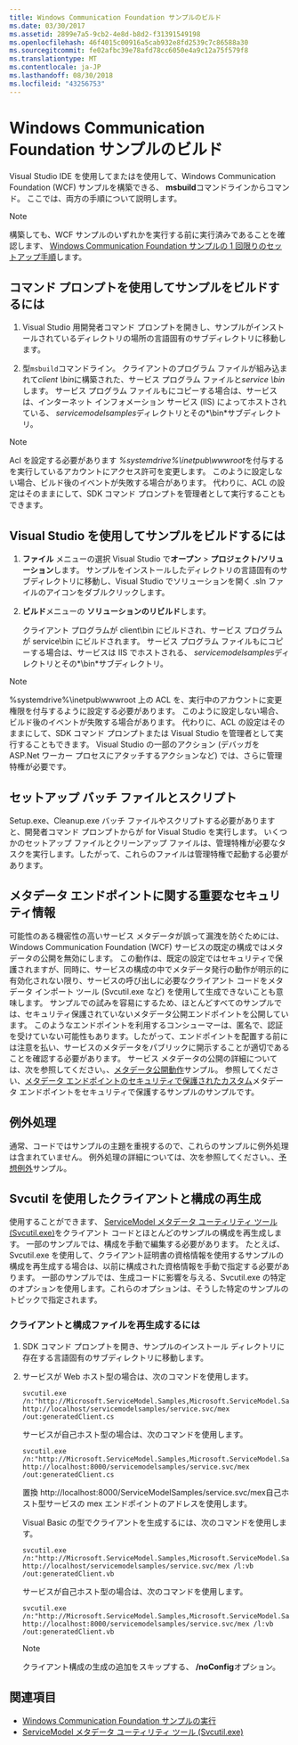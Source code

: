 ```yaml
---
title: Windows Communication Foundation サンプルのビルド
ms.date: 03/30/2017
ms.assetid: 2899e7a5-9cb2-4e8d-b8d2-f31391549198
ms.openlocfilehash: 46f4015c00916a5cab932e8fd2539c7c86588a30
ms.sourcegitcommit: fe02afbc39e78afd78cc6050e4a9c12a75f579f8
ms.translationtype: MT
ms.contentlocale: ja-JP
ms.lasthandoff: 08/30/2018
ms.locfileid: "43256753"
---
```

# <a name="building-the-windows-communication-foundation-samples"></a>Windows Communication Foundation サンプルのビルド

Visual Studio IDE を使用してまたはを使用して、Windows Communication Foundation (WCF) サンプルを構築できる、 **msbuild**コマンドラインからコマンド。 ここでは、両方の手順について説明します。

> [!NOTE]
> 構築しても、WCF サンプルのいずれかを実行する前に実行済みであることを確認します、 [Windows Communication Foundation サンプルの 1 回限りのセットアップ手順](../../../../docs/framework/wcf/samples/one-time-setup-procedure-for-the-wcf-samples.md)します。

## <a name="to-build-the-sample-using-a-command-prompt"></a>コマンド プロンプトを使用してサンプルをビルドするには

1.  Visual Studio 用開発者コマンド プロンプトを開きし、サンプルがインストールされているディレクトリの場所の言語固有のサブディレクトリに移動します。

2.  型`msbuild`コマンドライン。 クライアントのプログラム ファイルが組み込まれて*client \bin*に構築された、サービス プログラム ファイルと*service \bin*します。 サービス プログラム ファイルもにコピーする場合は、サービスは、インターネット インフォメーション サービス (IIS) によってホストされている、 *servicemodelsamples*ディレクトリとその*\bin*サブディレクトリ。

> [!NOTE]
> Acl を設定する必要があります *%systemdrive%\inetpub\wwwroot*を付与するを実行しているアカウントにアクセス許可を変更します。 このように設定しない場合、ビルド後のイベントが失敗する場合があります。 代わりに、ACL の設定はそのままにして、SDK コマンド プロンプトを管理者として実行することもできます。

## <a name="to-build-the-sample-using-visual-studio"></a>Visual Studio を使用してサンプルをビルドするには

1. **ファイル** メニューの選択 Visual Studio で**オープン** > **プロジェクト/ソリューション**します。 サンプルをインストールしたディレクトリの言語固有のサブディレクトリに移動し、Visual Studio でソリューションを開く .sln ファイルのアイコンをダブルクリックします。

1. **ビルド**メニューの **ソリューションのリビルド**します。

   クライアント プログラムが client\bin にビルドされ、サービス プログラムが service\bin にビルドされます。 サービス プログラム ファイルもにコピーする場合は、サービスは IIS でホストされる、 *servicemodelsamples*ディレクトリとその*\bin*サブディレクトリ。

> [!NOTE]
> %systemdrive%\inetpub\wwwroot 上の ACL を、実行中のアカウントに変更権限を付与するように設定する必要があります。 このように設定しない場合、ビルド後のイベントが失敗する場合があります。 代わりに、ACL の設定はそのままにして、SDK コマンド プロンプトまたは Visual Studio を管理者として実行することもできます。 Visual Studio の一部のアクション (デバッガを ASP.Net ワーカー プロセスにアタッチするアクションなど) では、さらに管理特権が必要です。

## <a name="setup-batch-files-and-scripts"></a>セットアップ バッチ ファイルとスクリプト
 Setup.exe、Cleanup.exe バッチ ファイルやスクリプトする必要がありますと、開発者コマンド プロンプトからが for Visual Studio を実行します。 いくつかのセットアップ ファイルとクリーンアップ ファイルは、管理特権が必要なタスクを実行します。したがって、これらのファイルは管理特権で起動する必要があります。

## <a name="important-security-information-about-metadata-endpoints"></a>メタデータ エンドポイントに関する重要なセキュリティ情報
 可能性のある機密性の高いサービス メタデータが誤って漏洩を防ぐためには、Windows Communication Foundation (WCF) サービスの既定の構成ではメタデータの公開を無効にします。 この動作は、既定の設定ではセキュリティで保護されますが、同時に、サービスの構成の中でメタデータ発行の動作が明示的に有効化されない限り、サービスの呼び出しに必要なクライアント コードをメタデータ インポート ツール (Svcutil.exe など) を使用して生成できないことも意味します。 サンプルでの試みを容易にするため、ほとんどすべてのサンプルでは、セキュリティ保護されていないメタデータ公開エンドポイントを公開しています。 このようなエンドポイントを利用するコンシューマーは、匿名で、認証を受けていない可能性もあります。したがって、エンドポイントを配置する前には注意を払い、サービスのメタデータをパブリックに開示することが適切であることを確認する必要があります。 サービス メタデータの公開の詳細については、次を参照してください。、[メタデータ公開動作](../../../../docs/framework/wcf/samples/metadata-publishing-behavior.md)サンプル。 参照してください、[メタデータ エンドポイントのセキュリティで保護されたカスタム](../../../../docs/framework/wcf/samples/custom-secure-metadata-endpoint.md)メタデータ エンドポイントをセキュリティで保護するサンプルのサンプルです。

## <a name="exception-handling"></a>例外処理
 通常、コードではサンプルの主題を重視するので、これらのサンプルに例外処理は含まれていません。 例外処理の詳細については、次を参照してください。、[予想例外](../../../../docs/framework/wcf/samples/expected-exceptions.md)サンプル。

## <a name="regenerating-clients-and-configuration-with-svcutil"></a>Svcutil を使用したクライアントと構成の再生成
 使用することができます、 [ServiceModel メタデータ ユーティリティ ツール (Svcutil.exe)](../../../../docs/framework/wcf/servicemodel-metadata-utility-tool-svcutil-exe.md)をクライアント コードとほとんどのサンプルの構成を再生成します。 一部のサンプルでは、構成を手動で編集する必要があります。 たとえば、Svcutil.exe を使用して、クライアント証明書の資格情報を使用するサンプルの構成を再生成する場合は、以前に構成された資格情報を手動で指定する必要があります。 一部のサンプルでは、生成コードに影響を与える、Svcutil.exe の特定のオプションを使用します。これらのオプションは、そうした特定のサンプルのトピックで指定されます。

### <a name="to-regenerate-the-client-and-configuration-files"></a>クライアントと構成ファイルを再生成するには

1.  SDK コマンド プロンプトを開き、サンプルのインストール ディレクトリに存在する言語固有のサブディレクトリに移動します。

2.  サービスが Web ホスト型の場合は、次のコマンドを使用します。

    ```
    svcutil.exe /n:"http://Microsoft.ServiceModel.Samples,Microsoft.ServiceModel.Samples" http://localhost/servicemodelsamples/service.svc/mex /out:generatedClient.cs
    ```

     サービスが自己ホスト型の場合は、次のコマンドを使用します。

    ```
    svcutil.exe /n:"http://Microsoft.ServiceModel.Samples,Microsoft.ServiceModel.Samples" http://localhost:8000/servicemodelsamples/service.svc/mex /out:generatedClient.cs
    ```

     置換 http://localhost:8000/ServiceModelSamples/service.svc/mex自己ホスト型サービスの mex エンドポイントのアドレスを使用します。

     Visual Basic の型でクライアントを生成するには、次のコマンドを使用します。

    ```
    svcutil.exe /n:"http://Microsoft.ServiceModel.Samples,Microsoft.ServiceModel.Samples" http://localhost/servicemodelsamples/service.svc/mex /l:vb /out:generatedClient.vb
    ```

     サービスが自己ホスト型の場合は、次のコマンドを使用します。

    ```
    svcutil.exe /n:"http://Microsoft.ServiceModel.Samples,Microsoft.ServiceModel.Samples" http://localhost:8000/servicemodelsamples/service.svc/mex /l:vb /out:generatedClient.vb
    ```

    > [!NOTE]
    > クライアント構成の生成の追加をスキップする、 **/noConfig**オプション。

## <a name="see-also"></a>関連項目

- [Windows Communication Foundation サンプルの実行](../../../../docs/framework/wcf/samples/running-the-samples.md)
- [ServiceModel メタデータ ユーティリティ ツール (Svcutil.exe)](../../../../docs/framework/wcf/servicemodel-metadata-utility-tool-svcutil-exe.md)
